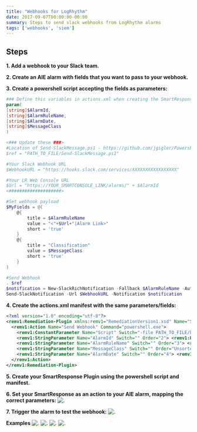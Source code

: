 ```yaml
---
title: "Webhooks for LogRhythm"
date: 2017-09-07T00:00:00-00:00
summary: Steps to send slack webhooks from LogRhythm alarms
tags: ['webhooks', 'siem']
---
```

## Steps
**1. Add a webhook to your Slack team.**

**2. Create an AIE alarm with fields that you want to pass to your webhook.**

**3. Create a powershell script accepting the fields as parameters:**
```powershell
### Define this variables in actions.xml when creating the SmartResponse plugin
param(
[string]$AlarmId,
[string]$AlarmRuleName,
[string]$AlarmDate,
[string]$MessageClass
)

<### Update these ###>
#Location of Send-SlackMessage.ps1 - https://github.com/jgigler/Powershell.Slack
$ref = "PATH_TO_FILE/Send-SlackMessage.ps1"

#Your Slack Webhook URL
$WebhookURL = "https://hooks.slack.com/services/XXXXXXXXXXXXXXXXX"

#Your LR Web Console URL
$Url = "https://YOUR_SMARTCONSOLE_LINK/alarms/" + $AlarmId
<####################>

#Set webhook payload
$MyFields = @(
    @{
        title = $AlarmRuleName
        value = "<"+$Url+"|Alarm Link>"
        short = 'true'
    }
    @{
        title = "Classification"
        value = $MessageClass
        short = 'true'
    }
)

#Send Webhook
. $ref
$notification = New-SlackRichNotification -Fallback $AlarmRuleName -AuthorName $AlarmDate -Fields $MyFields
Send-SlackNotification -Url $WebhookURL -Notification $notification
```

**4. Create the actions.xml manifest with the same parameters/fields:**
```xml
<?xml version="1.0" encoding="utf-8"?>
<remv1:Remediation-Plugin xmlns:remv1="RemediationVersion1.xsd" Name="Slack Webhook - Basic Info">
  <remv1:Action Name="Send Webhook" Command="powershell.exe">
    <remv1:ConstantParameter Name="Script" Switch="-file PATH_TO_FILE/basic.ps1" Order="1" />
    <remv1:StringParameter Name="AlarmId" Switch="" Order="2"> <remv1:DefaultInput> <remv1:AlarmId /> </remv1:DefaultInput> </remv1:StringParameter>
    <remv1:StringParameter Name="AlarmRuleName" Switch="" Order="3"> <remv1:DefaultInput> <remv1:AlarmRuleName /> </remv1:DefaultInput> </remv1:StringParameter>
    <remv1:StringParameter Name="MessageClass" Switch="" Order="Unsorted"> <remv1:DefaultInput> <remv1:MessageClass /> </remv1:DefaultInput> </remv1:StringParameter>
    <remv1:StringParameter Name="AlarmDate" Switch="" Order="4"> <remv1:DefaultInput> <remv1:AlarmDate> <remv1:TimeFormat TimeZone="Eastern Standard Time" FormattingString="MMMM dd, yyyy" /> </remv1:AlarmDate> </remv1:DefaultInput> </remv1:StringParameter>
  </remv1:Action>
</remv1:Remediation-Plugin>
```  

**5. Create your SmartResponse Plugin using the powershell script and manifest.**

**6. Set your SmartResponse as an action to your AIE alarm, mapping the correct parameters:**
![.](/img/logrhythm/lr_webhooks2.png)

**7. Trigger the alarm to test the webhook:**
![.](/img/logrhythm/lr_webhooks3.png)

**Examples**
![.](/img/logrhythm/lr_webhooks4.png)
![.](/img/logrhythm/lr_webhooks5.png)
![.](/img/logrhythm/lr_webhooks6.png)
![.](/img/logrhythm/lr_webhooks7.png)